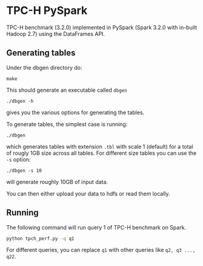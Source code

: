 # TPC-H PySpark

TPC-H benchmark (3.2.0) implemented in PySpark (Spark 3.2.0 with in-built Hadoop 2.7) using the DataFrames API.


## Generating tables

Under the dbgen directory do:
```
make
```

This should generate an executable called `dbgen`
```
./dbgen -h
```
gives you the various options for generating the tables. 

To generate tables, the simplest case is running:
```
./dbgen
```
which generates tables with extension `.tbl` with scale 1 (default) for a total of rougly 1GB size across all tables. For different size tables you can use the `-s` option:
```
./dbgen -s 10
```
will generate roughly 10GB of input data.

You can then either upload your data to hdfs or read them locally.


## Running

The following command will run query 1 of TPC-H benchmark on Spark. 
```bash
python tpch_perf.py -q q1
```

For different queries, you can replace `q1` with other queries like `q2, q3 ..., q22`.  

